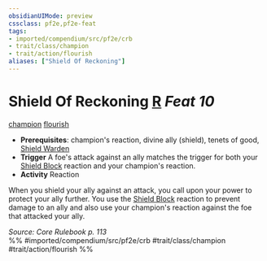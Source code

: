 ```yaml
---
obsidianUIMode: preview
cssclass: pf2e,pf2e-feat
tags:
- imported/compendium/src/pf2e/crb
- trait/class/champion
- trait/action/flourish
aliases: ["Shield Of Reckoning"]
---
```

# Shield Of Reckoning  [R](chapter-9-playing-the-game.md#Actions "Reaction") *Feat 10*  
[champion](rules/traits/champion.md)  [flourish](flourish.md)  

- **Prerequisites**: champion's reaction, divine ally (shield), tenets of good, [Shield Warden](shield-warden-champion.md)
- **Trigger** A foe's attack against an ally matches the trigger for both your [Shield Block](compendium/feats/shield-block.md) reaction and your champion's reaction.
- **Activity** Reaction

When you shield your ally against an attack, you call upon your power to protect your ally further. You use the [Shield Block](compendium/feats/shield-block.md) reaction to prevent damage to an ally and also use your champion's reaction against the foe that attacked your ally.

*Source: Core Rulebook p. 113*  
%% #imported/compendium/src/pf2e/crb #trait/class/champion #trait/action/flourish %%